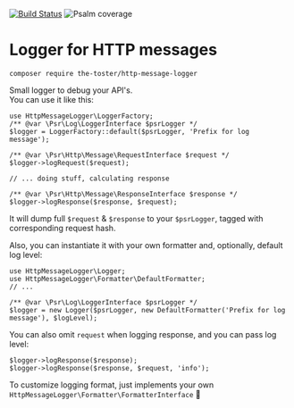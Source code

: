 [![Build Status](https://travis-ci.com/the-toster/psalm-fmt.svg?branch=master)](https://travis-ci.com/the-toster/http-message-logger)
![Psalm coverage](https://shepherd.dev/github/the-toster/http-message-logger/coverage.svg)

# Logger for HTTP messages 
```shell
composer require the-toster/http-message-logger 
```

Small logger to debug your API's.  
You can use it like this:  
````injectablephp
use HttpMessageLogger\LoggerFactory;
/** @var \Psr\Log\LoggerInterface $psrLogger */
$logger = LoggerFactory::default($psrLogger, 'Prefix for log message');

/** @var \Psr\Http\Message\RequestInterface $request */
$logger->logRequest($request); 

// ... doing stuff, calculating response 

/** @var \Psr\Http\Message\ResponseInterface $response */
$logger->logResponse($response, $request); 

````
It will dump full `$request` & `$response` to your `$psrLogger`, tagged with corresponding request hash.   


Also, you can instantiate it with your own formatter and, optionally, default log level:  

````injectablephp
use HttpMessageLogger\Logger;
use HttpMessageLogger\Formatter\DefaultFormatter;
// ...

/** @var \Psr\Log\LoggerInterface $psrLogger */
$logger = new Logger($psrLogger, new DefaultFormatter('Prefix for log message'), $logLevel);

````

You can also omit `request` when logging response, and you can pass log level:
```injectablephp
$logger->logResponse($response);
$logger->logResponse($response, $request, 'info');
```

To customize logging format, just implements your own `HttpMessageLogger\Formatter\FormatterInterface` 🙂
